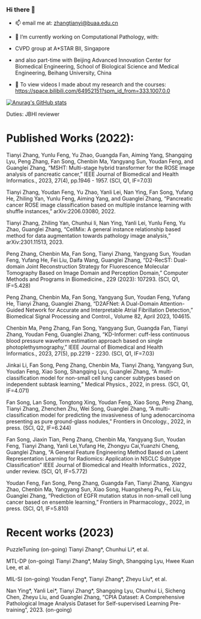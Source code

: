 ### Hi there 👋

- 📫 email me at: zhangtianyi@buaa.edu.cn

- 🔭 I’m currently working on Computational Pathology, with:
- CVPD group at A*STAR BII, Singapore
- and also part-time with Beijing Advanced Innovation Center for Biomedical Engineering, School of Biological Science and Medical Engineering,
Beihang University, China

- 🌱 To view videos I made about my research and the courses: https://space.bilibili.com/64952151?spm_id_from=333.1007.0.0

[![Anurag's GitHub stats](https://github-readme-stats.vercel.app/api?username=sagizty&count_private=true&show_icons=true&theme=radical)](https://github.com/anuraghazra/github-readme-stats)

Duties:
JBHI reviewer


# Published Works (2022):

Tianyi Zhang, Yunlu Feng, Yu Zhao, Guangda Fan, Aiming Yang, Shangqing Lyu, Peng Zhang, Fan Song, Chenbin Ma, Yangyang Sun, Youdan Feng, and Guanglei Zhang, “MSHT: Multi-stage hybrid transformer for the ROSE image analysis of pancreatic cancer,” IEEE Journal of Biomedical and Health Informatics., 2023, 27(4), pp.1946 - 1957. (SCI, Q1, IF=7.03)

Tianyi Zhang, Youdan Feng, Yu Zhao, Yanli Lei, Nan Ying, Fan Song, Yufang He, Zhiling Yan, Yunlu Feng, Aiming Yang, and Guanglei Zhang, “Pancreatic cancer ROSE image classification based on multiple instance learning with shuffle instances,” arXiv:2206.03080, 2022. 

Tianyi Zhang, Zhiling Yan, Chunhui li, Nan Ying, Yanli Lei, Yunlu Feng, Yu Zhao, Guanglei Zhang, “CellMix: A general instance relationship based method for data augmentation towards pathology image analysis,” arXiv:2301.11513, 2023. 

Peng Zhang, Chenbin Ma, Fan Song, Tianyi Zhang, Yangyang Sun, Youdan Feng, Yufang He, Fei Liu, Daifa Wang, Guanglei Zhang, “D2-RecST: Dual-domain Joint Reconstruction Strategy for Fluorescence Molecular Tomography Based on Image Domain and Perception Domain,” Computer Methods and Programs in Biomedicine., 229 (2023): 107293. (SCI, Q1, IF=5.428)

Peng Zhang, Chenbin Ma, Fan Song, Yangyang Sun, Youdan Feng, Yufang He, Tianyi Zhang, Guanglei Zhang, “D2AFNet: A Dual-Domain Attention-Guided Network for Accurate and Interpretable Atrial Fibrillation Detection,” Biomedical Signal Processing and Control., Volume 82, April 2023, 104615.

Chenbin Ma, Peng Zhang, Fan Song, Yangyang Sun, Guangda Fan, Tianyi Zhang, Youdan Feng, Guanglei Zhang, “KD-Informer: cuff-less continuous blood pressure waveform estimation approach based on single photoplethysmography,” IEEE Journal of Biomedical and Health Informatics., 2023, 27(5), pp.2219 - 2230. (SCI, Q1, IF=7.03)

Jinkai Li, Fan Song, Peng Zhang, Chenbin Ma, Tianyi Zhang, Yangyang Sun, Youdan Feng, Xiao Song, Shangqing Lyu, Guanglei Zhang, “A multi-classification model for non-small cell lung cancer subtypes based on independent subtask learning,” Medical Physics., 2022, in press. (SCI, Q1, IF=4.071)

Fan Song, Lan Song, Tongtong Xing, Youdan Feng, Xiao Song, Peng Zhang, Tianyi Zhang, Zhenchen Zhu, Wei Song, Guanglei Zhang, “A multi-classification model for predicting the invasiveness of lung adenocarcinoma presenting as pure ground-glass nodules,” Frontiers in Oncology., 2022, in press. (SCI, Q2, IF=6.244)

Fan Song, Jiaxin Tian, Peng Zhang, Chenbin Ma, Yangyang Sun, Youdan Feng, Tianyi Zhang, Yanli Lei,Yufang He, Zhongyu Cai,Yuanzhi Cheng, Guanglei Zhang, “A General Feature Engineering Method Based on Latent Representation Learning for Radiomics: Application in NSCLC Subtype Classification”  IEEE Journal of Biomedical and Health Informatics., 2022, under review. (SCI, Q1, IF=5.772)

Youdan Feng, Fan Song, Peng Zhang, Guangda Fan, Tianyi Zhang, Xiangyu Zhao, Chenbin Ma, Yangyang Sun, Xiao Song, Huangsheng Pu, Fei Liu, Guanglei Zhang, “Prediction of EGFR mutation status in non-small cell lung cancer based on ensemble learning,” Frontiers in Pharmacology., 2022, in press. (SCI, Q1, IF=5.810)


# Recent works (2023)

PuzzleTuning (on-going) Tianyi Zhang*, Chunhui Li*, et al.

MTL-DP (on-going) Tianyi Zhang*, Malay Singh, Shangqing Lyu, Hwee Kuan Lee, et al.

MIL-SI  (on-going) Youdan Feng*, Tianyi Zhang*, Zheyu Liu*, et al.

Nan Ying*, Yanli Lei*, Tianyi Zhang*, Shangqing Lyu, Chunhui Li, Sicheng Chen, Zheyu Liu, and Guanglei Zhang, “CPIA Dataset: A Comprehensive Pathological Image Analysis Dataset for Self-supervised Learning Pre-training”,  2023. (on-going)

<!--
**sagizty/sagizty** is a ✨ _special_ ✨ repository because its `README.md` (this file) appears on your GitHub profile.

Here are some ideas to get you started:

- 🔭 I’m currently working on ...
- 🌱 I’m currently learning ...
- 👯 I’m looking to collaborate on ...
- 🤔 I’m looking for help with ...
- 💬 Ask me about ...
- 📫 How to reach me: ...
- 😄 Pronouns: ...
- ⚡ Fun fact: ...
-->

